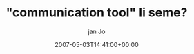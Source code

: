 ---
title: '"communication tool" li seme?'
posts: 2
hash: 't755'
author: 'jan Jo'
date: 2007-05-03T14:41:00+00:00
sources:
  - http://forums.tokipona.org/viewtopic.php%3Ft=755.html
---
